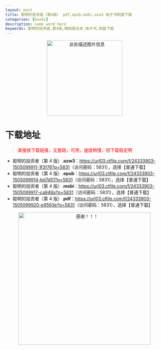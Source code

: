 ```yaml
---
layout: post
title: 聪明的投资者（第4版） pdf,epub,mobi,azw3 电子书网盘下载
categories: [books]
description: some word here
keywords: 聪明的投资者,第4版,精校版全本,电子书,网盘下载
---
```


<div align="center"><img src="https://qweree.cn/wp-content/uploads/2025/05/cmdtzz.jpg" alt="此处描述图片信息" width="240px" height="auto"></div>

# 下载地址

> <p style="color:red" >直接放下载链接，无套路，可用，速度稍慢，但下载稳定啊</p>

- 聪明的投资者（第 4 版）.**azw3**：<https://url03.ctfile.com/f/24333903-1505099911-1f3f76?p=5831>（访问密码：5831），选择【普通下载】
- 聪明的投资者（第 4 版）.**epub**：<https://url03.ctfile.com/f/24333903-1505099914-bd7d51?p=5831>（访问密码：5831），选择【普通下载】
- 聪明的投资者（第 4 版）.**mobi**：<https://url03.ctfile.com/f/24333903-1505099917-ca948a?p=5831>（访问密码：5831），选择【普通下载】
- 聪明的投资者（第 4 版）.**pdf**：<https://url03.ctfile.com/f/24333903-1505099920-e9593e?p=5831>（访问密码：5831），选择【普通下载】

<div align="center"><img src="https://pic.imgdb.cn/item/6707df6bd29ded1a8ce37031.gif" alt="感谢！！！" width="420px" height="auto"/></div>
